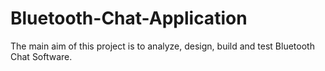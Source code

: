# Bluetooth-Chat-Application
The main aim of this project is to analyze, design, build and test Bluetooth Chat Software.
